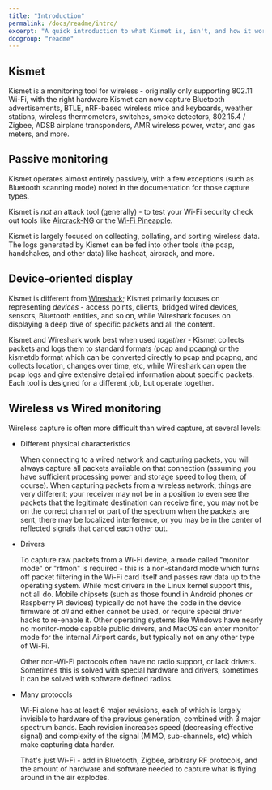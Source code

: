 ```yaml
---
title: "Introduction"
permalink: /docs/readme/intro/
excerpt: "A quick introduction to what Kismet is, isn't, and how it works"
docgroup: "readme"
---
```


## Kismet

Kismet is a monitoring tool for wireless - originally only supporting 802.11 Wi-Fi, with the right hardware Kismet can now capture Bluetooth advertisements, BTLE, nRF-based wireless mice and keyboards, weather stations, wireless thermometers, switches, smoke detectors, 802.15.4 / Zigbee, ADSB airplane transponders, AMR wireless power, water, and gas meters, and more.

## Passive monitoring

Kismet operates almost entirely passively, with a few exceptions (such as Bluetooth scanning mode) noted in the documentation for those capture types.

Kismet is *not* an attack tool (generally) - to test your Wi-Fi security check out tools like [Aircrack-NG](https://www.aircrack-ng.org) or the [Wi-Fi Pineapple](https://shop.hak5.org/).  

Kismet is largely focused on collecting, collating, and sorting wireless data.  The logs generated by Kismet can be fed into other tools (the pcap, handshakes, and other data) like hashcat, aircrack, and more.

## Device-oriented display

Kismet is different from [Wireshark](https://wireshark.org); Kismet primarily focuses on representing *devices* - access points, clients, bridged wired devices, sensors, Bluetooth entities, and so on, while Wireshark focuses on displaying a deep dive of specific packets and all the content.  

Kismet and Wireshark work best when used *together* - Kismet collects packets and logs them to standard formats (pcap and pcapng) or the kismetdb format which can be converted directly to pcap and pcapng, and collects location, changes over time, etc, while Wireshark can open the pcap logs and give extensive detailed information about specific packets.  Each tool is designed for a different job, but operate together.

## Wireless vs Wired monitoring

Wireless capture is often more difficult than wired capture, at several levels:

* Different physical characteristics

    When connecting to a wired network and capturing packets, you will always capture all packets available on that connection (assuming you have sufficient processing power and storage speed to log them, of course).  When capturing packets from a wireless network, things are very different; your receiver may not be in a position to even see the packets that the legitimate destination can receive fine, you may not be on the correct channel or part of the spectrum when the packets are sent, there may be localized interference, or you may be in the center of reflected signals that cancel each other out.

* Drivers

    To capture raw packets from a Wi-Fi device, a mode called "monitor mode" or "rfmon" is required - this is a non-standard mode which turns off packet filtering in the Wi-Fi card itself and passes raw data up to the operating system.  While most drivers in the Linux kernel support this, not all do.  Mobile chipsets (such as those found in Android phones or Raspberry Pi devices) typically do not have the code in the device firmware *at all* and either cannot be used, or require special driver hacks to re-enable it.  Other operating systems like Windows have nearly no monitor-mode capable public drivers, and MacOS can enter monitor mode for the internal Airport cards, but typically not on any other type of Wi-Fi.

    Other non-Wi-Fi protocols often have no radio support, or lack drivers.  Sometimes this is solved with special hardware and drivers, sometimes it can be solved with software defined radios.

* Many protocols

    Wi-Fi alone has at least 6 major revisions, each of which is largely invisible to hardware of the previous generation, combined with 3 major spectrum bands.  Each revision increases speed (decreasing effective signal) and complexity of the signal (MIMO, sub-channels, etc) which make capturing data harder.

    That's just Wi-Fi - add in Bluetooth, Zigbee, arbitrary RF protocols, and the amount of hardware and software needed to capture what is flying around in the air explodes.

